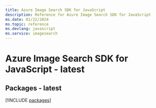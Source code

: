 ```yaml
---
title: Azure Image Search SDK for JavaScript
description: Reference for Azure Image Search SDK for JavaScript
ms.date: 01/22/2024
ms.topic: reference
ms.devlang: javascript
ms.service: imagesearch
---
```

# Azure Image Search SDK for JavaScript - latest
## Packages - latest
[!INCLUDE [packages](image-search-index.md)]